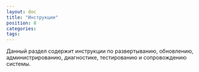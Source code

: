 ```yaml
---
layout: doc
title: "Инструкции"
position: 8
categories: 
tags: 
---
```


Данный раздел содержит инструкции по развертыванию, обновлению, администрированию, диагностике, тестированию и сопровождению системы.

 



 

 

